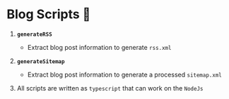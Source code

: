 # Blog Scripts 📜

1. **`generateRSS`**

    - Extract blog post information to generate `rss.xml`

2. **`generateSitemap`**

    - Extract blog post information to generate a processed `sitemap.xml`

3. All scripts are written as `typescript`
   that can work on the `NodeJs`
